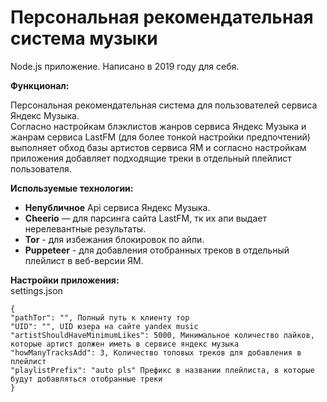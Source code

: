 # Персональная рекомендательная система музыки

Node.js приложение. Написано в 2019 году для себя.

**Функционал:**

Персональная рекомендательная система для пользователей сервиса Яндекс Музыка.  
Согласно настройкам блэклистов жанров сервиса Яндекс Музыка и жанрам сервиса LastFM (для более тонкой настройки предпочтений) выполняет обход базы артистов сервиса ЯМ и согласно настройкам приложения добавляет подходящие треки в отдельный плейлист пользователя.  

**Используемые технологии:**
- **Непубличное** Api сервиса Яндекс Музыка.
- **Cheerio** — для парсинга сайта LastFM, тк их апи выдает нерелевантные результаты.
- **Tor** - для избежания блокировок по айпи.
- **Puppeteer** - для добавления отобранных треков в отдельный плейлист в веб-версии ЯМ.

**Настройки приложения:**  
settings.json
```
{
"pathTor": "", Полный путь к клиенту тор
"UID": "", UID юзера на сайте yandex music
"artistShouldHaveMinimumLikes": 5000, Минимальное количество лайков, которые артист должен иметь в сервисе яндекс музыка
"howManyTracksAdd": 3, Количество топовых треков для добавления в плейлист
"playlistPrefix": "auto pls" Префикс в названии плейлиста, в которые будут добавляться отобранные треки
}
```
